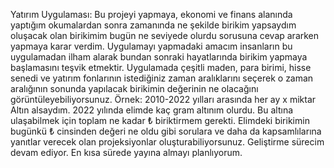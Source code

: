 Yatırım Uygulaması: Bu projeyi yapmaya, ekonomi ve finans alanında yaptığım okumalardan sonra zamanında ne şekilde birikim yapsaydım oluşacak olan birikimim bugün ne seviyede olurdu sorusuna cevap ararken yapmaya karar verdim. Uygulamayı yapmadaki amacım insanların bu uygulamadan ilham alarak bundan sonraki hayatlarında birikim yapmaya başlamasını teşvik etmektir. Uygulamada çeşitli maden, para birimi, hisse senedi ve yatırım fonlarının istediğiniz zaman aralıklarını seçerek o zaman aralığının sonunda yapılacak birikimin değerinin ne olacağını görüntüleyebiliyorsunuz. Örnek: 2010-2022 yılları arasında her ay x miktar Altın alsaydım. 2022 yılında elimde kaç gram altınım olurdu. Bu altına ulaşabilmek için toplam ne kadar ₺ biriktirmem gerekti. Elimdeki birikimin bugünkü ₺ cinsinden değeri ne oldu gibi sorulara ve daha da kapsamlılarına yanıtlar verecek olan projeksiyonlar oluşturabiliyorsunuz.
Geliştirme sürecim devam ediyor. En kısa sürede yayına almayı planlıyorum.
